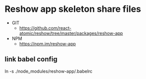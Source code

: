 Reshow app skeleton share files
===
* GIT
   * https://github.com/react-atomic/reshow/tree/master/packages/reshow-app
* NPM
   * https://npm.im/reshow-app

## link babel config
ln -s ./node_modules/reshow-app/.babelrc
